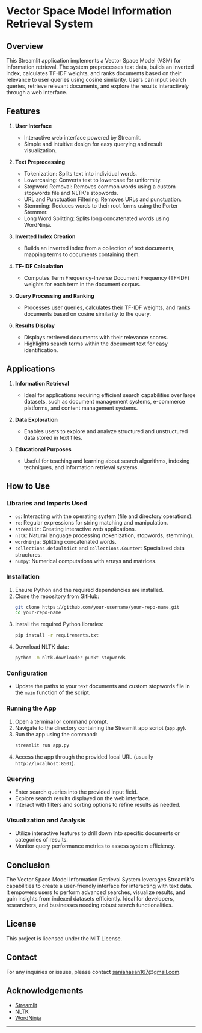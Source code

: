 # Vector Space Model Information Retrieval System

## Overview
This Streamlit application implements a Vector Space Model (VSM) for information retrieval. The system preprocesses text data, builds an inverted index, calculates TF-IDF weights, and ranks documents based on their relevance to user queries using cosine similarity. Users can input search queries, retrieve relevant documents, and explore the results interactively through a web interface.

## Features

1. **User Interface**
   - Interactive web interface powered by Streamlit.
   - Simple and intuitive design for easy querying and result visualization.

2. **Text Preprocessing**
   - Tokenization: Splits text into individual words.
   - Lowercasing: Converts text to lowercase for uniformity.
   - Stopword Removal: Removes common words using a custom stopwords file and NLTK's stopwords.
   - URL and Punctuation Filtering: Removes URLs and punctuation.
   - Stemming: Reduces words to their root forms using the Porter Stemmer.
   - Long Word Splitting: Splits long concatenated words using WordNinja.

3. **Inverted Index Creation**
   - Builds an inverted index from a collection of text documents, mapping terms to documents containing them.

4. **TF-IDF Calculation**
   - Computes Term Frequency-Inverse Document Frequency (TF-IDF) weights for each term in the document corpus.

5. **Query Processing and Ranking**
   - Processes user queries, calculates their TF-IDF weights, and ranks documents based on cosine similarity to the query.

6. **Results Display**
   - Displays retrieved documents with their relevance scores.
   - Highlights search terms within the document text for easy identification.

## Applications

1. **Information Retrieval**
   - Ideal for applications requiring efficient search capabilities over large datasets, such as document management systems, e-commerce platforms, and content management systems.

2. **Data Exploration**
   - Enables users to explore and analyze structured and unstructured data stored in text files.

3. **Educational Purposes**
   - Useful for teaching and learning about search algorithms, indexing techniques, and information retrieval systems.

## How to Use

### Libraries and Imports Used
- `os`: Interacting with the operating system (file and directory operations).
- `re`: Regular expressions for string matching and manipulation.
- `streamlit`: Creating interactive web applications.
- `nltk`: Natural language processing (tokenization, stopwords, stemming).
- `wordninja`: Splitting concatenated words.
- `collections.defaultdict` and `collections.Counter`: Specialized data structures.
- `numpy`: Numerical computations with arrays and matrices.

### Installation
1. Ensure Python and the required dependencies are installed.
2. Clone the repository from GitHub:
   ```sh
   git clone https://github.com/your-username/your-repo-name.git
   cd your-repo-name
   ```
3. Install the required Python libraries:
   ```sh
   pip install -r requirements.txt
   ```
4. Download NLTK data:
   ```sh
   python -m nltk.downloader punkt stopwords
   ```

### Configuration
- Update the paths to your text documents and custom stopwords file in the `main` function of the script.

### Running the App
1. Open a terminal or command prompt.
2. Navigate to the directory containing the Streamlit app script (`app.py`).
3. Run the app using the command:
   ```sh
   streamlit run app.py
   ```
4. Access the app through the provided local URL (usually `http://localhost:8501`).

### Querying
- Enter search queries into the provided input field.
- Explore search results displayed on the web interface.
- Interact with filters and sorting options to refine results as needed.

### Visualization and Analysis
- Utilize interactive features to drill down into specific documents or categories of results.
- Monitor query performance metrics to assess system efficiency.

## Conclusion
The Vector Space Model Information Retrieval System leverages Streamlit's capabilities to create a user-friendly interface for interacting with text data. It empowers users to perform advanced searches, visualize results, and gain insights from indexed datasets efficiently. Ideal for developers, researchers, and businesses needing robust search functionalities.

## License
This project is licensed under the MIT License.

## Contact
For any inquiries or issues, please contact saniahasan167@gmail.com.

## Acknowledgements
- [Streamlit](https://streamlit.io/)
- [NLTK](https://www.nltk.org/)
- [WordNinja](https://github.com/keredson/wordninja)

---
